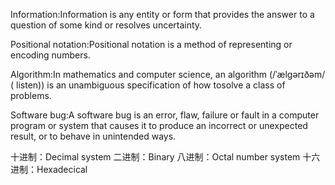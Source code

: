 Information:Information is any entity or form that provides the answer to a question of some kind or resolves uncertainty.

Positional notation:Positional notation is a method of representing or encoding numbers. 

Algorithm:In mathematics and computer science, an algorithm (/ˈælɡərɪðəm/ ( listen)) is an unambiguous specification of how                 tosolve a class of problems.

Software bug:A software bug is an error, flaw, failure or fault in a computer program or system that causes it to produce an                   incorrect or unexpected result, or to behave in unintended ways. 

十进制：Decimal system
二进制：Binary
八进制：Octal number system
十六进制：Hexadecical

